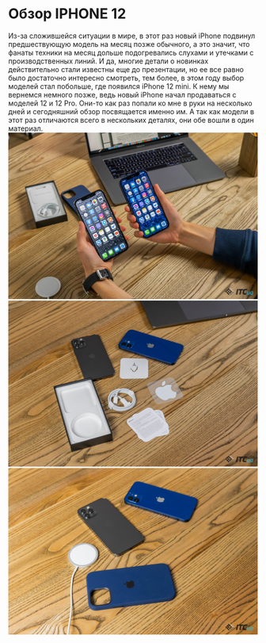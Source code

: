 # Обзор IPHONE 12
Из-за сложившейся ситуации в мире, в этот раз новый iPhone подвинул предшествующую модель на месяц позже обычного, а это значит, что фанаты техники на месяц дольше подогревались слухами и утечками с производственных линий. И да, многие детали о новинках действительно стали известны еще до презентации, но ее все равно было достаточно интересно смотреть, тем более, в этом году выбор моделей стал побольше, где появился iPhone 12 mini. К нему мы вернемся немного позже, ведь новый iPhone начал продаваться с моделей 12 и 12 Pro. Они-то как раз попали ко мне в руки на несколько дней и сегодняшний обзор посвящается именно им. А так как модели в этот раз отличаются всего в нескольких деталях, они обе вошли в один материал.
![Branching](iphone-12_12-pro-1-of-33-1.jpg.webp)
![Branching](iphone-12_12-pro-3-of-33.jpg.webp)
![Branching](iphone-12_12-pro-5-of-33.jpg.webp)





